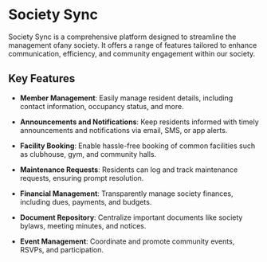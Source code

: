 # Society Sync

Society Sync is a comprehensive platform designed to streamline the management ofany society. It offers a range of features tailored to enhance communication, efficiency, and community engagement within our society.

## Key Features

- **Member Management**: Easily manage resident details, including contact information, occupancy status, and more.
  
- **Announcements and Notifications**: Keep residents informed with timely announcements and notifications via email, SMS, or app alerts.
  
- **Facility Booking**: Enable hassle-free booking of common facilities such as clubhouse, gym, and community halls.
  
- **Maintenance Requests**: Residents can log and track maintenance requests, ensuring prompt resolution.
  
- **Financial Management**: Transparently manage society finances, including dues, payments, and budgets.
  
- **Document Repository**: Centralize important documents like society bylaws, meeting minutes, and notices.
  
- **Event Management**: Coordinate and promote community events, RSVPs, and participation.
